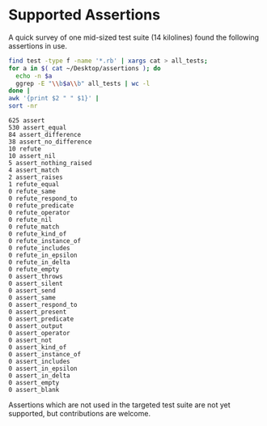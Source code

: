 Supported Assertions
====================

A quick survey of one mid-sized test suite (14 kilolines) found
the following assertions in use.

```bash
find test -type f -name '*.rb' | xargs cat > all_tests;
for a in $( cat ~/Desktop/assertions ); do
  echo -n $a
  ggrep -E "\\b$a\\b" all_tests | wc -l
done |
awk '{print $2 " " $1}' |
sort -nr
```

```
625 assert
530 assert_equal
84 assert_difference
38 assert_no_difference
10 refute
10 assert_nil
5 assert_nothing_raised
4 assert_match
2 assert_raises
1 refute_equal
0 refute_same
0 refute_respond_to
0 refute_predicate
0 refute_operator
0 refute_nil
0 refute_match
0 refute_kind_of
0 refute_instance_of
0 refute_includes
0 refute_in_epsilon
0 refute_in_delta
0 refute_empty
0 assert_throws
0 assert_silent
0 assert_send
0 assert_same
0 assert_respond_to
0 assert_present
0 assert_predicate
0 assert_output
0 assert_operator
0 assert_not
0 assert_kind_of
0 assert_instance_of
0 assert_includes
0 assert_in_epsilon
0 assert_in_delta
0 assert_empty
0 assert_blank
```

Assertions which are not used in the targeted test suite
are not yet supported, but contributions are welcome.
